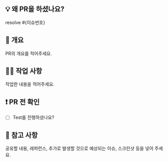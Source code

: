 ## 💡 왜 PR을 하셨나요?
resolve #{이슈번호}

## 🤩 개요
PR의 개요를 적어주세요.

## 🧑‍💻 작업 사항
작업한 내용을 적어주세요.

## ❗️ PR 전 확인
- [ ] Test를 진행하셨나요?

## 📖 참고 사항
공유할 내용, 레퍼런스, 추가로 발생할 것으로 예상되는 이슈, 스크린샷 등을 넣어 주세요.